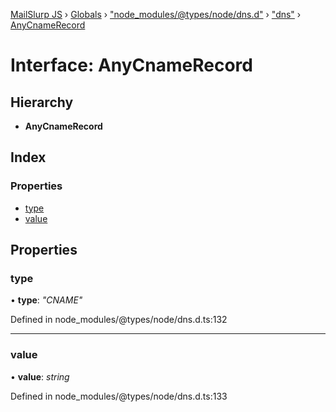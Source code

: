 [MailSlurp JS](../README.md) › [Globals](../globals.md) › ["node_modules/@types/node/dns.d"](../modules/_node_modules__types_node_dns_d_.md) › ["dns"](../modules/_node_modules__types_node_dns_d_._dns_.md) › [AnyCnameRecord](_node_modules__types_node_dns_d_._dns_.anycnamerecord.md)

# Interface: AnyCnameRecord

## Hierarchy

* **AnyCnameRecord**

## Index

### Properties

* [type](_node_modules__types_node_dns_d_._dns_.anycnamerecord.md#type)
* [value](_node_modules__types_node_dns_d_._dns_.anycnamerecord.md#value)

## Properties

###  type

• **type**: *"CNAME"*

Defined in node_modules/@types/node/dns.d.ts:132

___

###  value

• **value**: *string*

Defined in node_modules/@types/node/dns.d.ts:133
